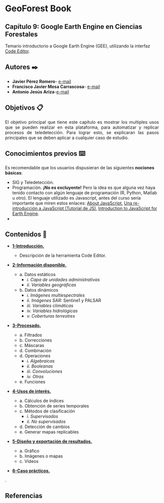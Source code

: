 # GeoForest Book
## Capítulo 9: Google Earth Engine en Ciencias Forestales
Temario introductorio a Google Earth Engine (GEE), utilizando la interfaz [Code Editor](https://code.earthengine.google.com/).


## Autores ✒️
* **Javier Pérez Romero**- [e-mail](o32pero@uco.es)
* **Francisco Javier Mesa Carrascosa**- [e-mail](ig2mecaf@uco.es)
* **Antonio Jesús Ariza**-[e-mail](antonio41993@gmail.com)


## Objetivos 📋

<div style="text-align: justify">El objetivo principal que tiene este capítulo es mostrar los multiples usos que se pueden realizar en esta plataforma, para automatizar y replicar procesos de teledetección. Para lograr esto, se explicaran las pasos principales que se deben aplicar a cualquier caso de estudio.</div>

## Conocimientos previos ⌨️

Es recomendable que los usuarios dispusieran de las siguientes __nociones básicas__:

 * SIG y Teledetección.
 * Programación. **¡No es excluyente!** Pero la idea es que alguna vez haya tenido contacto con algún lenguaje de programación (R, Python, Matlab u otro). El lenguaje utilizado es Javascript, antes del curso sería importante que miren estos enlaces: [About JavaScript](https://developer.mozilla.org/en-US/docs/Web/JavaScript/About_JavaScript), [Una re-introducción a JavaScript (Tutorial de JS)](https://developer.mozilla.org/es/docs/Web/JavaScript/Una_re-introducci%C3%B3n_a_JavaScript), [Introduction to JavaScript for Earth Engine](https://developers.google.com/earth-engine/tutorial_js_01).
 * 

## Contenidos 📖

 * [__1-Introducción.__](https://github.com/javiperez92/GeoForest_book)
    * Descripción de la herramienta Code Editor.


 * [__2-Información disponible.__](https://github.com/javiperez92/GeoForest_book)
    * a. Datos estáticos
       * *i. Capa de unidades administrativas*
       * *ii. Variables geográficas* 
    * b. Datos dinámicos
       * *i. Imágenes multiespectrales*
       * *ii. Imágenes SAR:* Sentine1 y PALSAR
       * *iii. Variables climáticas*
       * *iv. Variables hidrológicas*
       * *v. Coberturas terrestres*

 * [__3-Procesado.__](https://github.com/javiperez92/GeoForest_book)
    * a. Filtrados
    * b. Correcciones
    * c. Máscaras
    * d. Combinación
    * d. Operaciones 
        * *i. Algebraicas*
        * *ii. Booleanas*
        * *iii. Convoluciones*
        * *iv. Otras*
    * e. Funciones


 * [__4-Usos de interés.__](https://github.com/javiperez92/GeoForest_book)
    * a. Cálculos de índices
    * b. Obtención de series temporales
    * c. Métodos de clasificación
        * *i. Supervisados*
        * *ii. No supervisados*
    * d. Detección de cambios
    * e. Generar mapas replicables
    

 * [__5-Diseño y exportación de resultados.__](https://github.com/javiperez92/GeoForest_book)
     * a. Gráfico
     * b. Imágenes o mapas
     * c. Videos

* [__6-Caso prácticos.__](https://github.com/javiperez92/GeoForest_book)
     
.



## Referencias
